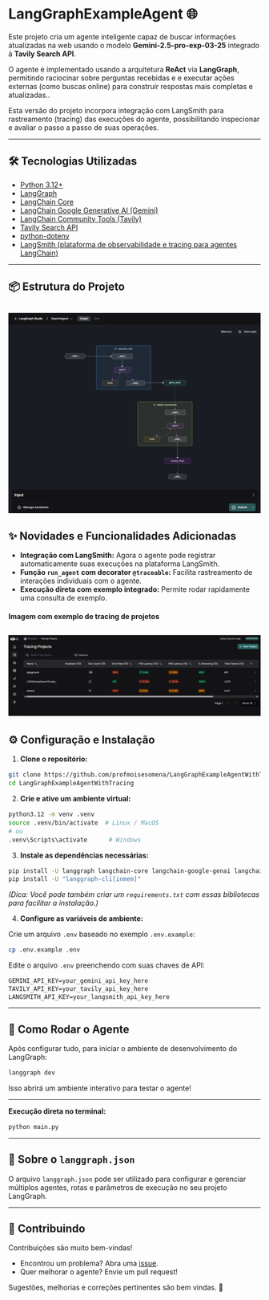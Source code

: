 # LangGraphExampleAgent 🌐

Este projeto cria um agente inteligente capaz de buscar informações atualizadas na web usando o modelo **Gemini-2.5-pro-exp-03-25** integrado à **Tavily Search API**.

O agente é implementado usando a arquitetura **ReAct** via **LangGraph**, permitindo raciocinar sobre perguntas recebidas e e executar ações externas (como buscas online) para construir respostas mais completas e atualizadas..

Esta versão do projeto incorpora integração com LangSmith para rastreamento (tracing) das execuções do agente, possibilitando inspecionar e avaliar o passo a passo de suas operações.

---

## 🛠️ Tecnologias Utilizadas

- [Python 3.12+](https://www.python.org/)
- [LangGraph](https://github.com/langchain-ai/langgraph)
- [LangChain Core](https://github.com/langchain-ai/langchain)
- [LangChain Google Generative AI (Gemini)](https://github.com/langchain-ai/langchain/tree/main/libs/langchain-google-genai)
- [LangChain Community Tools (Tavily)](https://github.com/langchain-ai/langchain/tree/main/libs/langchain-community)
- [Tavily Search API](https://app.tavily.com/)
- [python-dotenv](https://pypi.org/project/python-dotenv/)
- [LangSmith (plataforma de observabilidade e tracing para agentes LangChain)](https://pypi.org/project/langsmith/)

---

## 📦 Estrutura do Projeto

```

```
![alt text](image-1.png)
## ✨ Novidades e Funcionalidades Adicionadas

- **Integração com LangSmith:** Agora o agente pode registrar automaticamente suas execuções na plataforma LangSmith.
- **Função `run_agent` com decorator `@traceable`:** Facilita rastreamento de interações individuais com o agente.
- **Execução direta com exemplo integrado:** Permite rodar rapidamente uma consulta de exemplo.

#### Imagem com exemplo de tracing de projetos

![alt text](image.png)
---

## ⚙️ Configuração e Instalação

1. **Clone o repositório:**

```bash
git clone https://github.com/profmoisesomena/LangGraphExampleAgentWithTracing.git
cd LangGraphExampleAgentWithTracing
```

2. **Crie e ative um ambiente virtual:**

```bash
python3.12 -m venv .venv
source .venv/bin/activate  # Linux / MacOS
# ou
.venv\Scripts\activate      # Windows
```

3. **Instale as dependências necessárias:**

```bash
pip install -U langgraph langchain-core langchain-google-genai langchain-community tavily-python python-dotenv
pip install -U "langgraph-cli[inmem]"
```

*(Dica: Você pode também criar um `requirements.txt` com essas bibliotecas para facilitar a instalação.)*

4. **Configure as variáveis de ambiente:**

Crie um arquivo `.env` baseado no exemplo `.env.example`:

```bash
cp .env.example .env
```

Edite o arquivo `.env` preenchendo com suas chaves de API:

```env
GEMINI_API_KEY=your_gemini_api_key_here
TAVILY_API_KEY=your_tavily_api_key_here
LANGSMITH_API_KEY=your_langsmith_api_key_here
```

---

## 🚀 Como Rodar o Agente

Após configurar tudo, para iniciar o ambiente de desenvolvimento do LangGraph:

```bash
langgraph dev
```

Isso abrirá um ambiente interativo para testar o agente!


---
**Execução direta no terminal:**

```bash
python main.py
```

---

## 💑 Sobre o `langgraph.json`

O arquivo `langgraph.json` pode ser utilizado para configurar e gerenciar múltiplos agentes, rotas e parâmetros de execução no seu projeto LangGraph.


---

## 🤝 Contribuindo

Contribuições são muito bem-vindas!

- Encontrou um problema? Abra uma [issue](https://github.com/profmoisesomena/LangGraphExampleAgentWithTracing/issues).
- Quer melhorar o agente? Envie um pull request!

Sugestões, melhorias e correções pertinentes são bem vindas. 🚀



